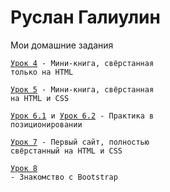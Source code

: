 

# Руслан Галиулин
Мои домашние задания

<code>[Урок 4](https://galiulinruslan.github.io/lesson_4/ "Знакомство с основами HTML") - Мини-книга, свёрстанная только на HTML
</code>

<code>[Урок 5](https://galiulinruslan.github.io/lesson_5/ "Знакомство с основами CSS") - Мини-книга, свёрстанная на HTML и CSS
</code>

<code>[Урок 6.1](https://galiulinruslan.github.io/lesson_6.1/ "Позиционирование в CSS")
  и [Урок 6.2](https://galiulinruslan.github.io/lesson_6.2/ "Позиционирование в CSS") - Практика в позиционировании
</code>

<code>[Урок 7](https://galiulinruslan.github.io/lesson_7/ "Верстка первого макета") - Первый сайт, полностью свёрстанный на HTML и CSS
</code>

<code>[Урок 8](https://galiulinruslan.github.io/lesson_8/ "Подключение библиотеки bootstrap для быстрой верстки") - Знакомство с Bootstrap
</code>
